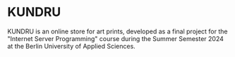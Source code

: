 # KUNDRU
KUNDRU is an online store for art prints, developed as a final project for the "Internet Server Programming" course during the Summer Semester 2024 at the Berlin University of Applied Sciences.
